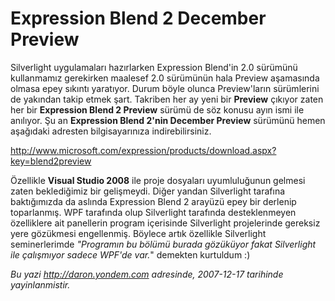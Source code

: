 # Expression Blend 2 December Preview
Silverlight uygulamaları hazırlarken Expression Blend'in 2.0 sürümünü
kullanmamız gerekirken maalesef 2.0 sürümünün hala Preview aşamasında
olmasa epey sıkıntı yaratıyor. Durum böyle olunca Preview'ların
sürümlerini de yakından takip etmek şart. Takriben her ay yeni bir
**Preview** çıkıyor zaten her bir **Expression Blend 2 Preview** sürümü
de söz konusu ayın ismi ile anılıyor. Şu an **Expression Blend 2'nin
December Preview** sürümünü hemen aşağıdaki adresten bilgisayarınıza
indirebilirsiniz.

<http://www.microsoft.com/expression/products/download.aspx?key=blend2preview>

Özellikle **Visual Studio 2008** ile proje dosyaları uyumluluğunun
gelmesi zaten beklediğimiz bir gelişmeydi. Diğer yandan Silverlight
tarafına baktığımızda da aslında Expression Blend 2 arayüzü epey bir
derlenip toparlanmış. WPF tarafında olup Silverlight tarafında
desteklenmeyen özelliklere ait panellerin program içerisinde Silverlight
projelerinde gereksiz yere gözükmesi engellenmiş. Böylece artık
özellikle Silverlight seminerlerimde *"Programın bu bölümü burada
gözüküyor fakat Silverlight ile çalışmıyor sadece WPF'de var.*" demekten
kurtuldum :)



*Bu yazi http://daron.yondem.com adresinde, 2007-12-17 tarihinde yayinlanmistir.*

